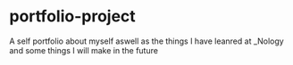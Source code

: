 # portfolio-project

A self portfolio about myself aswell as the things I have leanred at _Nology and some things I will make in the future
